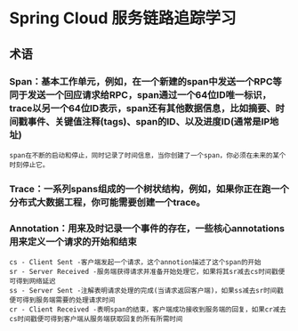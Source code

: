 # Spring Cloud 服务链路追踪学习

## 术语
### Span：基本工作单元，例如，在一个新建的span中发送一个RPC等同于发送一个回应请求给RPC，span通过一个64位ID唯一标识，trace以另一个64位ID表示，span还有其他数据信息，比如摘要、时间戳事件、关键值注释(tags)、span的ID、以及进度ID(通常是IP地址) 
    span在不断的启动和停止，同时记录了时间信息，当你创建了一个span，你必须在未来的某个时刻停止它。
###    Trace：一系列spans组成的一个树状结构，例如，如果你正在跑一个分布式大数据工程，你可能需要创建一个trace。
###    Annotation：用来及时记录一个事件的存在，一些核心annotations用来定义一个请求的开始和结束 
    cs - Client Sent -客户端发起一个请求，这个annotion描述了这个span的开始
    sr - Server Received -服务端获得请求并准备开始处理它，如果将其sr减去cs时间戳便可得到网络延迟
    ss - Server Sent -注解表明请求处理的完成(当请求返回客户端)，如果ss减去sr时间戳便可得到服务端需要的处理请求时间
    cr - Client Received -表明span的结束，客户端成功接收到服务端的回复，如果cr减去cs时间戳便可得到客户端从服务端获取回复的所有所需时间  
